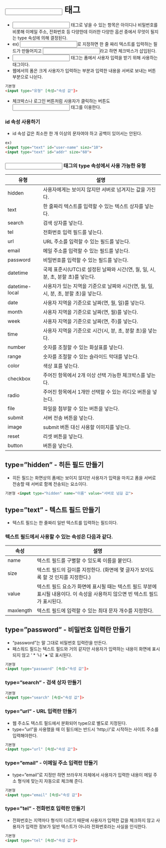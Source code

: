 # <input> 태그

- <input> 태그로 넣을 수 있는 항목은 아이디나 비밀번호를 비롯해 이메일 주소, 전화번호 등 다양한데 이러한 다양한 옵션 중에서 무엇이 될지는 type 속성에 의해 결정된다.
- ex) <input type=”text”>로 지정하면 한 줄 짜리 텍스트를 입력하는 필드가 만들어지고 <input type=”checkbox”>라고 하면 체크박스가 삽입된다.
- <input> 태그는 폼에서 사용자 입력을 받기 위해 사용하는 태그이다.
- 웹에서의 폼은 크게 사용자가 입력하는 부분과 입력한 내용을 서버로 보내는 버튼 부분으로 나뉜다.

```html
기본형
<input type="유형" [속성="속성 값"]>
```

- 체크박스나 로그인 버튼처럼 사용자가 클릭하는 버튼도 <input> 태그를 이용한다.

### id 속성 사용하기

- id 속성 값은 최소한 한 개 이상의 문자여야 하고 공백이 있어서는 안된다.

```html
ex)
<input type="text" id="user-name" siez="10">
<input type="text" id="addr" size="60">
```

### <input> 태그의 type 속성에서 사용 가능한 유형

| 유형           | 설명                                                         |
| -------------- | ------------------------------------------------------------ |
| hidden         | 사용자에게는 보이지 않지만 서버로 넘겨지는 값을 가진다.      |
| text           | 한 줄짜리 텍스트를 입력할 수 있는 텍스트 상자를 넣는다.      |
| search         | 검색 상자를 넣는다.                                          |
| tel            | 전화번호 입력 필드를 넣는다.                                 |
| url            | URL 주소를 입력할 수 있는 필드를 넣는다.                     |
| email          | 메일 주소를 입력할 수 있는 필드를 넣는다.                    |
| password       | 비밀번호를 입력할 수 있는 필드를 넣는다.                     |
| datetime       | 국제 표준시(UTC)로 설정된 날짜와 시간(연, 월, 일, 시, 분, 초, 분할 초)를 넣는다. |
| datetime-local | 사용자가 있는 지역을 기준으로 날짜와 시간(연, 월, 일, 시, 분, 초, 분할 초)을 넣는다. |
| date           | 사용자 지역을 기준으로 날짜(연, 월, 일)를 넣는다.            |
| month          | 사용자 지역을 기준으로 날짜(연, 월)를 넣는다.                |
| week           | 사용자 지역을 기준으로 날짜(연, 주)를 넣는다.                |
| time           | 사용자 지역을 기준으로 시간(시, 분, 초, 분할 초)을 넣는다.   |
| number         | 숫자를 조절할 수 있는 화살표를 넣는다.                       |
| range          | 숫자를 조절할 수 있는 슬라이드 막대를 넣는다.                |
| color          | 색상 표를 넣는다.                                            |
| checkbox       | 주어진 항목에서 2개 이상 선택 가능한 체크박스를 넣는다.      |
| radio          | 주어진 항목에서 1개만 선택할 수 있는 라디오 버튼을 넣는다.   |
| file           | 파일을 첨부할 수 있는 버튼을 넣는다.                         |
| submit         | 서버 전송 버튼을 넣는다.                                     |
| image          | submit 버튼 대신 사용할 이미지를 넣는다.                     |
| reset          | 리셋 버튼을 넣는다.                                          |
| button         | 버튼을 넣는다.                                               |

## type=”hidden” - 히든 필드 만들기

- 히든 필드는 화면상의 폼에는 보이지 않지만 사용자가 입력을 마치고 폼을 서버로 전송할 때 서버로 함께 전송되는 요소이다.

```html
기본형 <input type="hidden" name="이름" value="서버로 넘길 값">
```

## type=”text” - 텍스트 필드 만들기

- 텍스트 필드는 한 줄짜리 일반 텍스트를 입력하는 필드이다.

### 텍스트 필드에서 사용할 수 있는 속성은 다음과 같다.

| 속성      | 설명                                                         |
| --------- | ------------------------------------------------------------ |
| name      | 텍스트 필드를 구별할 수 있도록 이름을 붙인다.                |
| size      | 텍스트 필드의 길이를 지정한다. (화면에 몇 글자가 보이도록 할 것 인지를 지정한다.) |
| value     | 텍스트 필드 요소가 화면에 표시될 때는 텍스트 필드 부분에 표시될 내용이다. 이 속성을 사용하지 않으면 빈 텍스트 필드가 표시된다. |
| maxlength | 텍스트 필드에 입력할 수 있는 최대 문자 개수를 지정한다.      |

## type=”password” - 비밀번호 입력란 만들기

- “password”는 말 그대로 비밀번호 입력란을 만든다.
- 패스워드 필드는 텍스트 필드와 거의 같지만 사용자가 입력하는 내용이 화면에 표시되지 않고 ‘ * ‘나 ‘ ⦁ ‘로 표시된다.

```html
기본형
<input type="password" [속성="속성 값"]>
```

### type=”search” - 검색 상자 만들기

```html
기본형
<input type="search" [속성="속성 값"]>
```

### type=”url” - URL 입력란 만들기

- 웹 주소도 텍스트 필드에서 분화되어 type으로 별도로 지정된다.
- type=”url”을 사용했을 때 이 필드에는 반드시 ‘http;//’로 시작하는 사이트 주소를 입력해야한다.

```html
기본형
<input type="url" [속성="속성 값"]>
```

### type=”email” - 이메일 주소 입력란 만들기

- type=”email”로 지정만 하면 브라우저 자체에서 사용자가 입력한 내용이 메일 주소 형식에 맞는지 자동으로 체크해 준다.

```html
기본형
<input type="email" [속성="속성 값"]>
```

### type=”tel” - 전화번호 입력란 만들기

- 전화번호는 지역마다 형식이 다르기 때문에 사용자가 입력한 값을 체크하지 않고 사용자가 입력한 정보가 일반 텍스트가 아니라 전화번호라는 사실을 인식한다.

```html
기본형
<input type="tel" [속성="속성 값"]>
```